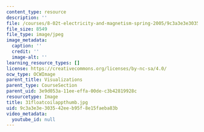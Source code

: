 ```yaml
---
content_type: resource
description: ''
file: /courses/8-02t-electricity-and-magnetism-spring-2005/9c3a3e3e303542eeb95f8e15faeba83b_31floatcoilappthumb.jpg
file_size: 8549
file_type: image/jpeg
image_metadata:
  caption: ''
  credit: ''
  image-alt: ''
learning_resource_types: []
license: https://creativecommons.org/licenses/by-nc-sa/4.0/
ocw_type: OCWImage
parent_title: Visualizations
parent_type: CourseSection
parent_uid: 3e9d053a-11ee-effa-00de-c3b42819928c
resourcetype: Image
title: 31floatcoilappthumb.jpg
uid: 9c3a3e3e-3035-42ee-b95f-8e15faeba83b
video_metadata:
  youtube_id: null
---
```


